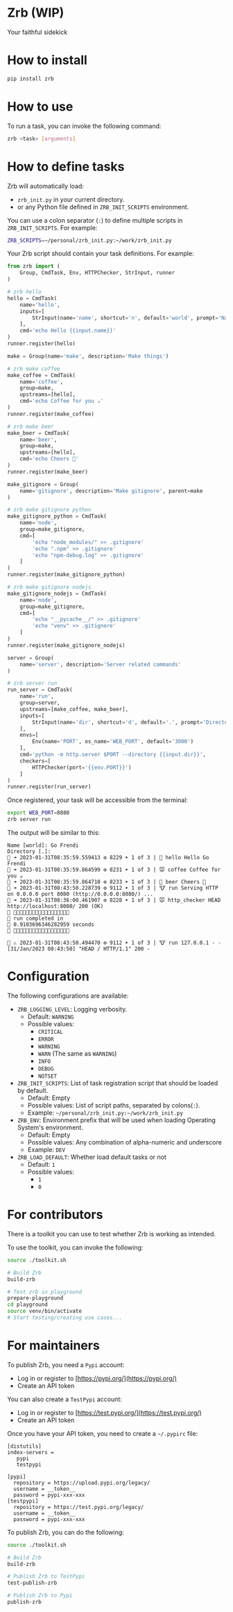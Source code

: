 # Zrb (WIP)

Your faithful sidekick

# How to install

```bash
pip install zrb
```

# How to use

To run a task, you can invoke the following command:

```bash
zrb <task> [arguments]
```

# How to define tasks

Zrb will automatically load:

- `zrb_init.py` in your current directory.
- or any Python file defined in `ZRB_INIT_SCRIPTS` environment.

You can use a colon separator (`:`) to define multiple scripts in `ZRB_INIT_SCRIPTS`. For example:

```bash
ZRB_SCRIPTS=~/personal/zrb_init.py:~/work/zrb_init.py
```

Your Zrb script should contain your task definitions. For example:

```python
from zrb import (
    Group, CmdTask, Env, HTTPChecker, StrInput, runner
)

# zrb hello
hello = CmdTask(
    name='hello',
    inputs=[
        StrInput(name='name', shortcut='n', default='world', prompt='Name')
    ],
    cmd='echo Hello {{input.name}}'
)
runner.register(hello)

make = Group(name='make', description='Make things')

# zrb make coffee
make_coffee = CmdTask(
    name='coffee',
    group=make,
    upstreams=[hello],
    cmd='echo Coffee for you ☕'
)
runner.register(make_coffee)

# zrb make beer
make_beer = CmdTask(
    name='beer',
    group=make,
    upstreams=[hello],
    cmd='echo Cheers 🍺'
)
runner.register(make_beer)

make_gitignore = Group(
    name='gitignore', description='Make gitignore', parent=make
)

# zrb make gitignore python
make_gitignore_python = CmdTask(
    name='node',
    group=make_gitignore,
    cmd=[
        'echo "node_modules/" >> .gitignore'
        'echo ".npm" >> .gitignore'
        'echo "npm-debug.log" >> .gitignore'
    ]
)
runner.register(make_gitignore_python)

# zrb make gitignore nodejs
make_gitignore_nodejs = CmdTask(
    name='node',
    group=make_gitignore,
    cmd=[
        'echo "__pycache__/" >> .gitignore'
        'echo "venv" >> .gitignore'
    ]
)
runner.register(make_gitignore_nodejs)

server = Group(
    name='server', description='Server related commands'
)

# zrb server run
run_server = CmdTask(
    name='run',
    group=server,
    upstreams=[make_coffee, make_beer],
    inputs=[
        StrInput(name='dir', shortcut='d', default='.', prompt='Directory')
    ],
    envs=[
        Env(name='PORT', os_name='WEB_PORT', default='3000')
    ],
    cmd='python -m http.server $PORT --directory {{input.dir}}',
    checkers=[
        HTTPChecker(port='{{env.PORT}}')
    ]
)
runner.register(run_server)
```

Once registered, your task will be accessible from the terminal:

```bash
export WEB_PORT=8080
zrb server run
```

The output will be similar to this:

```
Name [world]: Go Frendi
Directory [.]:
🤖 ➜ 2023-01-31T08:35:59.559413 ⚙ 8229 ➤ 1 of 3 | 🦁 hello Hello Go Frendi
🤖 ➜ 2023-01-31T08:35:59.864599 ⚙ 8231 ➤ 1 of 3 | 🐭 coffee Coffee for you ☕
🤖 ➜ 2023-01-31T08:35:59.864710 ⚙ 8233 ➤ 1 of 3 | 🦁 beer Cheers 🍺
🤖 ➜ 2023-01-31T08:43:50.228739 ⚙ 9112 ➤ 1 of 3 | 🐮 run Serving HTTP on 0.0.0.0 port 8080 (http://0.0.0.0:8080/) ...
🤖 ➜ 2023-01-31T08:36:00.461907 ⚙ 8228 ➤ 1 of 3 | 🐭 http_checker HEAD http://localhost:8000/ 200 (OK)
🤖 🎉🎉🎉🎉🎉🎉🎉🎉🎉🎉🎉🎉🎉🎉🎉🎉🎉🎉
🤖 run completed in
🤖 0.9103696346282959 seconds
🤖 🎉🎉🎉🎉🎉🎉🎉🎉🎉🎉🎉🎉🎉🎉🎉🎉🎉🎉

🤖 ⚠ 2023-01-31T08:43:50.494470 ⚙ 9112 ➤ 1 of 3 | 🐮 run 127.0.0.1 - - [31/Jan/2023 08:43:50] "HEAD / HTTP/1.1" 200 -
```

# Configuration

The following configurations are available:

- `ZRB_LOGGING_LEVEL`: Logging verbosity.
    - Default: `WARNING`
    - Possible values:
        - `CRITICAL`
        - `ERROR`
        - `WARNING`
        - `WARN` (The same as `WARNING`)
        - `INFO`
        - `DEBUG`
        - `NOTSET`
- `ZRB_INIT_SCRIPTS`: List of task registration script that should be loaded by default.
    - Default: Empty
    - Possible values: List of script paths, separated by colons(`:`).
    - Example: `~/personal/zrb_init.py:~/work/zrb_init.py`
- `ZRB_ENV`: Environment prefix that will be used when loading Operating System's environment.
    - Default: Empty
    - Possible values: Any combination of alpha-numeric and underscore
    - Example: `DEV`
- `ZRB_LOAD_DEFAULT`: Whether load default tasks or not
    - Default: `1`
    - Possible values:
        - `1`
        - `0`

# For contributors

There is a toolkit you can use to test whether Zrb is working as intended.

To use the toolkit, you can invoke the following:

```bash
source ./toolkit.sh

# Build Zrb
build-zrb

# Test zrb in playground
prepare-playground
cd playground
source venv/bin/activate
# Start testing/creating use cases...
```


# For maintainers

To publish Zrb, you need a `Pypi` account:

- Log in or register to [https://pypi.org/](https://pypi.org/)
- Create an API token

You can also create a `TestPypi` account:

- Log in or register to [https://test.pypi.org/](https://test.pypi.org/)
- Create an API token

Once you have your API token, you need to create a `~/.pypirc` file:

```
[distutils]
index-servers =
   pypi
   testpypi

[pypi]
  repository = https://upload.pypi.org/legacy/
  username = __token__
  password = pypi-xxx-xxx
[testpypi]
  repository = https://test.pypi.org/legacy/
  username = __token__
  password = pypi-xxx-xxx
```

To publish Zrb, you can do the following:

```bash
source ./toolkit.sh

# Build Zrb
build-zrb

# Publish Zrb to TestPypi
test-publish-zrb

# Publish Zrb to Pypi
publish-zrb
```
